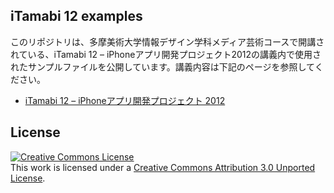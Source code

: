 ## iTamabi 12 examples
このリポジトリは、多摩美術大学情報デザイン学科メディア芸術コースで開講されている、iTamabi 12 – iPhoneアプリ開発プロジェクト2012の講義内で使用されたサンプルファイルを公開しています。講義内容は下記のページを参照してください。

- [iTamabi 12 – iPhoneアプリ開発プロジェクト 2012](http://yoppa.org/iphone12/)

## License
<a rel="license" href="http://creativecommons.org/licenses/by/3.0/"><img alt="Creative Commons License" style="border-width:0" src="http://i.creativecommons.org/l/by/3.0/88x31.png" /></a><br />This work is licensed under a <a rel="license" href="http://creativecommons.org/licenses/by/3.0/">Creative Commons Attribution 3.0 Unported License</a>.